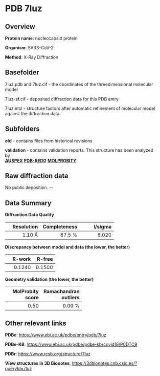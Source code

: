 # PDB 7luz

## Overview

**Protein name**: nucleocapsid protein

**Organism**: SARS-CoV-2

**Method**: X-Ray Diffraction



## Basefolder

7luz.pdb and 7luz.cif - the coordinates of the threedimensional molecular model

7luz-sf.cif - deposited diffraction data for this PDB entry

7luz.mtz - structure factors after automatic refinement of molecular model against the diffraction data.

## Subfolders



**old** - contains files from historical revisions

**validation** - contains validation reports. This structure has been analyzed by <br>[**AUSPEX**](https://github.com/thorn-lab/coronavirus_structural_task_force/tree/master/pdb/nucleocapsid_protein/SARS-CoV-2/7luz/validation/auspex) [**PDB-REDO**](https://github.com/thorn-lab/coronavirus_structural_task_force/tree/master/pdb/nucleocapsid_protein/SARS-CoV-2/7luz/validation/pdb-redo) [**MOLPROBITY**](https://github.com/thorn-lab/coronavirus_structural_task_force/tree/master/pdb/nucleocapsid_protein/SARS-CoV-2/7luz/validation/molprobity)   



## Raw diffraction data

No public deposition. --<br> 

## Data Summary
**Diffraction Data Quality**

|   | Resolution | Completeness| I/sigma |
|---|-------------:|----------------:|--------------:|
|   |1.10 Å|87.5  %|<img width=50/>6.020|

**Discrepancy between model and data (the lower, the better)**

|   | **R-work**| **R-free**   
|---|-------------:|----------------:|           
||  0.1240|  0.1500|

**Geometry validation (the lower, the better)**

|   |**MolProbity<br>score**| **Ramachandran<br>outliers** 
|---|-------------:|----------------:|
||  0.50|  0.00 %|

 

 



## Other relevant links 
**PDBe**:  https://www.ebi.ac.uk/pdbe/entry/pdb/7luz

**PDBe-KB**: https://www.ebi.ac.uk/pdbe/pdbe-kb/covid19/P0DTC9 
 
**PDBr**: https://www.rcsb.org/structure/7luz 

**View structures in 3D Bionotes**: https://3dbionotes.cnb.csic.es/?queryId=7luz


